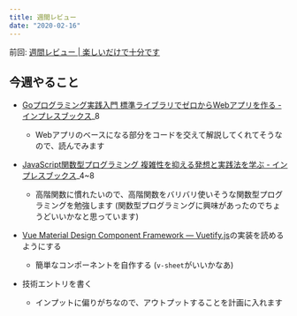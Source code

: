 ```yaml
---
title: 週間レビュー
date: "2020-02-16"
---
```


前回: [週間レビュー | 楽しいだけで十分です](https://yinm.info/20200209/)

## 今週やること
- [Goプログラミング実践入門 標準ライブラリでゼロからWebアプリを作る - インプレスブックス](https://book.impress.co.jp/books/1115101145)_8
  - Webアプリのベースになる部分をコードを交えて解説してくれてそうなので、読んでみます

- [JavaScript関数型プログラミング 複雑性を抑える発想と実践法を学ぶ - インプレスブックス](https://book.impress.co.jp/books/1115101137)_4~8
  - 高階関数に慣れたいので、高階関数をバリバリ使いそうな関数型プログラミングを勉強します (関数型プログラミングに興味があったのでちょうどいいかなと思っています)

- [Vue Material Design Component Framework — Vuetify.js](https://vuetifyjs.com/en/)の実装を読めるようにする
  - 簡単なコンポーネントを自作する (`v-sheet`がいいかなあ)

- 技術エントリを書く
  - インプットに偏りがちなので、アウトプットすることを計画に入れます

